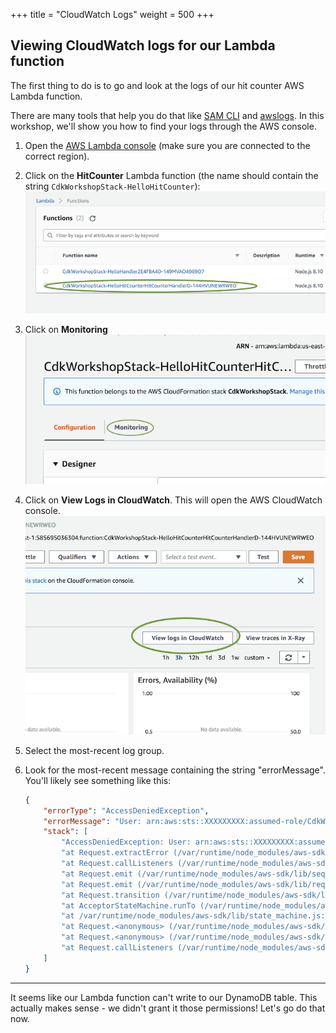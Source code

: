 +++
title = "CloudWatch Logs"
weight = 500
+++

## Viewing CloudWatch logs for our Lambda function

The first thing to do is to go and look at the logs of our hit counter AWS
Lambda function.

There are many tools that help you do that like [SAM
CLI](https://github.com/awslabs/aws-sam-cli) and
[awslogs](https://github.com/jorgebastida/awslogs). In this workshop, we'll show
you how to find your logs through the AWS console.

1. Open the [AWS Lambda console](https://console.aws.amazon.com/lambda/home) (make sure you
   are connected to the correct region).

2. Click on the __HitCounter__ Lambda function
   (the name should contain the string `CdkWorkshopStack-HelloHitCounter`):
    ![](./logs1.png)

3. Click on __Monitoring__
    ![](./logs2.png)

4. Click on __View Logs in CloudWatch__. This will open the AWS CloudWatch console.
    ![](./logs3.png)

5. Select the most-recent log group.

6. Look for the most-recent message containing the string "errorMessage". You'll likely see something like this:


   ```json
   {
       "errorType": "AccessDeniedException",
       "errorMessage": "User: arn:aws:sts::XXXXXXXXX:assumed-role/CdkWorkshopStack-HelloHitCounterHitCounterHandlerS-TU5M09L1UBID/CdkWorkshopStack-HelloHitCounterHitCounterHandlerD-144HVUNEWRWEO is not authorized to perform: dynamodb:UpdateItem on resource: arn:aws:dynamodb:us-east-1:XXXXXXXXX:table/CdkWorkshopStack-HelloHitCounterHits7AAEBF80-1DZVT3W84LJKB",
       "stack": [
           "AccessDeniedException: User: arn:aws:sts::XXXXXXXXX:assumed-role/CdkWorkshopStack-HelloHitCounterHitCounterHandlerS-TU5M09L1UBID/CdkWorkshopStack-HelloHitCounterHitCounterHandlerD-144HVUNEWRWEO is not authorized to perform: dynamodb:UpdateItem on resource: arn:aws:dynamodb:us-east-1:XXXXXXXXX:table/CdkWorkshopStack-HelloHitCounterHits7AAEBF80-1DZVT3W84LJKB",
           "at Request.extractError (/var/runtime/node_modules/aws-sdk/lib/protocol/json.js:48:27)",
           "at Request.callListeners (/var/runtime/node_modules/aws-sdk/lib/sequential_executor.js:105:20)",
           "at Request.emit (/var/runtime/node_modules/aws-sdk/lib/sequential_executor.js:77:10)",
           "at Request.emit (/var/runtime/node_modules/aws-sdk/lib/request.js:683:14)",
           "at Request.transition (/var/runtime/node_modules/aws-sdk/lib/request.js:22:10)",
           "at AcceptorStateMachine.runTo (/var/runtime/node_modules/aws-sdk/lib/state_machine.js:14:12)",
           "at /var/runtime/node_modules/aws-sdk/lib/state_machine.js:26:10",
           "at Request.<anonymous> (/var/runtime/node_modules/aws-sdk/lib/request.js:38:9)",
           "at Request.<anonymous> (/var/runtime/node_modules/aws-sdk/lib/request.js:685:12)",
           "at Request.callListeners (/var/runtime/node_modules/aws-sdk/lib/sequential_executor.js:115:18)"
       ]
   }
   ```

---

It seems like our Lambda function can't write to our DynamoDB table. This
actually makes sense - we didn't grant it those permissions! Let's go do that
now.

